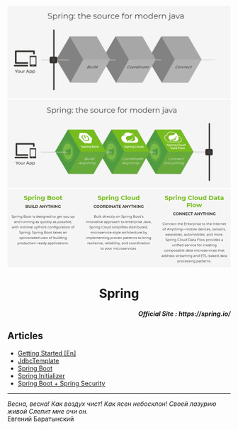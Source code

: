 ![](res/before.png)
<br>
![](res/after.png)
<br>
![](res/cards.png)

<h1 align=center>Spring</h1>

<h5 align=right>Official Site : https://spring.io/</h5>

## Articles

* [Getting Started [En]](GettingStarted-[En].md)
* [JdbcTemplate](JdbcTemplate.md)
* [Spring Boot](SpringBoot.md)
* [Spring Initializer](SpringInitializer.md)
* [Spring Boot + Spring Security](SpringBootWithSecurity.md)

<hr>

_Весна, весна! Как воздух чист!
Как ясен небосклон!
Своей лазурию живой
Слепит мне очи он._<br>Евгений Баратынский
